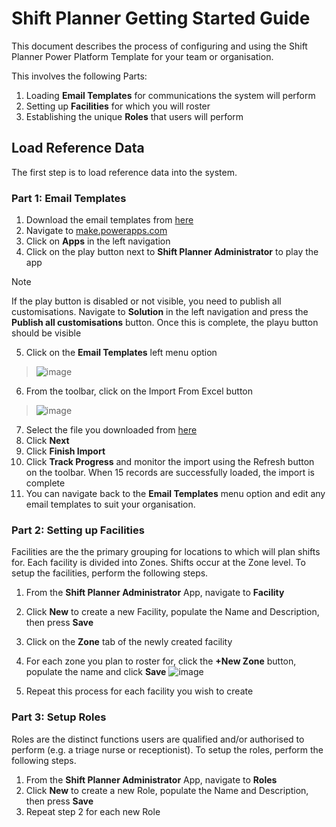 # Shift Planner Getting Started Guide
This document describes the process of configuring and using the Shift Planner Power Platform Template for your team or organisation.

This involves the following Parts:
1. Loading **Email Templates** for communications the system will perform
2. Setting up **Facilities** for which you will roster
3. Establishing the unique **Roles** that users will perform

## Load Reference Data
The first step is to load reference data into the system. 

### Part 1: Email Templates
1. Download the email templates from [here](Default-Email-Templates.xlsx)
2. Navigate to [make.powerapps.com](https://make.powerapps.com/)
3. Click on **Apps** in the left navigation
4. Click on the play button next to **Shift Planner Administrator** to play the app
> [!NOTE]
> If the play button is disabled or not visible, you need to publish all customisations. Navigate to **Solution** in the left navigation and press the **Publish all customisations** button. Once this is complete, the playu button should be visible
5. Click on the **Email Templates** left menu option
> ![image](https://github.com/user-attachments/assets/4a32de37-8a8d-47a3-bca8-ecf7a37fc1c6)
6. From the toolbar, click on the Import From Excel button
> ![image](https://github.com/user-attachments/assets/71df4b4e-e22e-4f2e-8a70-1a6f8baabab2)
7. Select the file you downloaded from [here](Default-Email-Templates.xlsx)
8. Click **Next**
9. Click **Finish Import**
10. Click **Track Progress** and monitor the import using the Refresh button on the toolbar. When 15 records are successfully loaded, the import is complete
11. You can navigate back to the **Email Templates** menu option and edit any email templates to suit your organisation.

### Part 2: Setting up Facilities
Facilities are the the primary grouping for locations to which will plan shifts for. Each facility is divided into Zones. Shifts occur at the Zone level. To setup the facilities, perform the following steps.

1. From the **Shift Planner Administrator** App, navigate to **Facility**
2. Click **New** to create a new Facility, populate the Name and Description, then press **Save**
3. Click on the **Zone** tab of the newly created facility
4. For each zone you plan to roster for, click the  **+New Zone** button, populate the name and click **Save**
![image](https://github.com/user-attachments/assets/65376b2a-426d-4793-a0be-477a712b9a39)

5. Repeat this process for each facility you wish to create

### Part 3: Setup Roles
Roles are the distinct functions users are qualified and/or authorised to perform (e.g. a triage nurse or receptionist). To setup the roles, perform the following steps.

1. From the **Shift Planner Administrator** App, navigate to **Roles**
2. Click **New** to create a new Role, populate the Name and Description, then press **Save**
3. Repeat step 2 for each new Role
